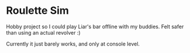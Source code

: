 # Roulette Sim
 
Hobby project so I could play Liar's bar offline with my buddies.
Felt safer than using an actual revolver :)

Currently it just barely works, and only at console level.


